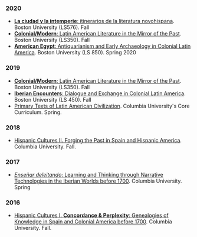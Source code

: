 

### 2020

- [**La ciudad y la intemperie**: itinerarios de la literatura novohispana](). Boston University (LS576). Fall
- [**Colonial/Modern**: Latin American Literature in the Mirror of the Past](https://hipomenes.github.io/colonial-modern/#!index.md). Boston University (LS350). Fall
- [**American Egypt**: Antiquarianism and Early Archaeology in Colonial Latin America](https://sites.bu.edu/american-egypt/). Boston University (LS 850). Spring 2020 

### 2019

- [**Colonial/Modern**: Latin American Literature in the Mirror of the Past](https://hipomenes.github.io/colonial-modern/#!index.md). Boston University (LS350). Fall
- [**Iberian Encounters**: Dialogue and Exchange in Colonial Latin America](https://hipomenes.github.io/iberian-encounters/#!index.md). Boston University (LS 450). Fall
- [Primary Texts of Latin American Civilization](). Columbia University's Core Curriculum. Spring.

### 2018

- [Hispanic Cultures II. Forging the Past in Spain and Hispanic America](/_pages/span3350-fall2018.html). Columbia University. Fall.

### 2017

- [*Enseñar deleitando*: Learning and Thinking through Narrative Technologies in the Iberian Worlds before 1700](). Columbia University. Spring

### 2016

- [Hispanic Cultures I. **Concordance & Perplexity**: Genealogies of Knowledge in Spain and Colonial America before 1700](). Columbia University. Fall.

